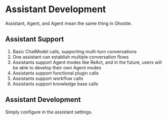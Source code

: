 # Assistant Development

Assistant, Agent, and Agent mean the same thing in Ghostie.

## Assistant Support

1. Basic ChatModel calls, supporting multi-turn conversations
2. One assistant can establish multiple conversation flows
3. Assistants support Agent modes like ReAct, and in the future, users will be able to develop their own Agent modes
4. Assistants support functional plugin calls
5. Assistants support workflow calls
6. Assistants support knowledge base calls

## Assistant Development

Simply configure in the assistant settings.
